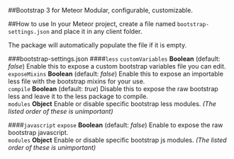 ##Bootstrap 3 for Meteor
Modular, configurable, customizable.

##How to use
In your Meteor project, create a file named `bootstrap-settings.json` and place it in any client folder.

The package will automatically populate the file if it is empty.

###bootstrap-settings.json
####`less`
`customVariables` **Boolean** (default: *false*)  Enable this to expose a custom bootstrap variables file you can edit.  
`exposeMixins` **Boolean** (default: *false*)  Enable this to expose an importable less file with the bootstrap mixins for your use.  
`compile` **Boolean** (default: *true*)  Disable this to expose the raw bootstrap less and leave it to the less package to compile.  
`modules` **Object**  Enable or disable specific bootstrap less modules. *(The listed order of these is unimportant)*

####`javascript`
`expose` **Boolean** (default: *false*)  Enable to expose the raw bootstrap javascript.  
`modules` **Object**  Enable or disable specific bootstrap js modules. *(The listed order of these is unimportant)*
